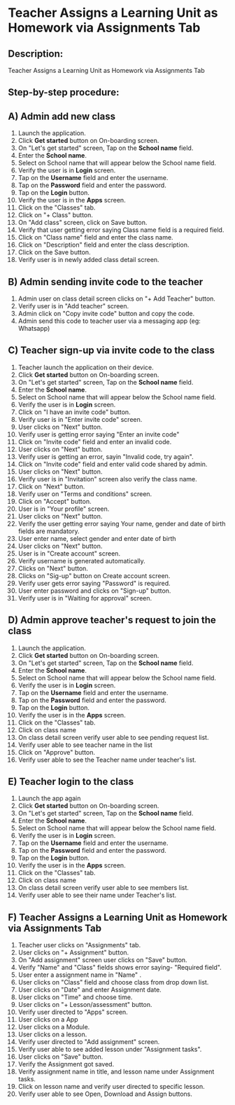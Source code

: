 # Teacher Assigns a Learning Unit as Homework via Assignments Tab

## Description:
Teacher Assigns a Learning Unit as Homework via Assignments Tab

## Step-by-step procedure:

## A) Admin add new class
1. Launch the application.
2. Click **Get started** button on On-boarding screen.
3. On "Let's get started" screen, Tap on the **School name** field.
4. Enter the **School name**.
5. Select on School name that will appear below the School name field.
6. Verify the user is in **Login** screen.
7. Tap on the **Username** field and enter the username.
8. Tap on the **Password** field and enter the password.
9. Tap on the **Login** button.
10. Verify the user is in the **Apps** screen.
11. Click on the "Classes" tab.
12. Click on "+ Class" button.
13. On "Add class" screen, click on Save button.
14. Verify that user getting error saying Class name field is a required field.
15. Click on "Class name" field and enter the class name.
16. Click on "Description" field and enter the class description.
17. Click on the Save button.
18. Verify user is in newly added class detail screen.

## B) Admin sending invite code to the teacher

1. Admin user on class detail screen clicks on "+ Add Teacher" button.
2. Verify user is in "Add teacher" screen.
3. Admin click on "Copy invite code" button and copy the code.
4. Admin send this code to teacher user via a messaging app (eg: Whatsapp)

## C) Teacher sign-up via invite code to the class

1. Teacher launch the application on their device.
2. Click **Get started** button on On-boarding screen.
3. On "Let's get started" screen, Tap on the **School name** field.
4. Enter the **School name**.
5. Select on School name that will appear below the School name field.
6. Verify the user is in **Login** screen.
7. Click on "I have an invite code" button.
8. Verify user is in "Enter invite code" screen.
9. User clicks on "Next" button.
10. Verify user is getting error saying "Enter an invite code"
11. Click on "Invite code" field and enter an invalid code.
12. User clicks on "Next" button.
13. Verify user is getting an error, sayin "Invalid code, try again".
14. Click on "Invite code" field and enter valid code shared by admin.
15. User clicks on "Next" button.
16. Verify user is in "Invitation" screen also verify the class name.
17. Click on "Next" button.
18. Verify user on "Terms and conditions" screen.
19. Click on "Accept" button.
20. User is in "Your profile" screen.
21. User clicks on "Next" button.
22. Verify the user getting error saying Your name, gender and date of birth fields are mandatory.
23. User enter name, select gender and enter date of birth
24. User clicks on "Next" button.
25. User is in "Create account" screen.
26. Verify username is generated automatically.
27. Clicks on "Next" button.
28. Clicks on "Sig-up" button on Create account screen.
29. Verify user gets error saying "Password" is required.
30. User enter password and clicks on "Sign-up" button.
31. Verify user is in "Waiting for approval" screen.


## D) Admin approve teacher's request to join the class

1. Launch the application.
2. Click **Get started** button on On-boarding screen.
3. On "Let's get started" screen, Tap on the **School name** field.
4. Enter the **School name**.
5. Select on School name that will appear below the School name field.
6. Verify the user is in **Login** screen.
7. Tap on the **Username** field and enter the username.
8. Tap on the **Password** field and enter the password.
9. Tap on the **Login** button.
10. Verify the user is in the **Apps** screen.
11. Click on the "Classes" tab.
12. Click on class name
13. On class detail screen verify user able to see pending request list.
14. Verify user able to see teacher name in the list
15. Click on "Approve" button.
16. Verify user able to see the Teacher name under teacher's list.

## E) Teacher login to the class

1. Launch the app again
2. Click **Get started** button on On-boarding screen.
3. On "Let's get started" screen, Tap on the **School name** field.
4. Enter the **School name**.
5. Select on School name that will appear below the School name field.
6. Verify the user is in **Login** screen.
7. Tap on the **Username** field and enter the username.
8. Tap on the **Password** field and enter the password.
9. Tap on the **Login** button.
10. Verify the user is in the **Apps** screen.
11. Click on the "Classes" tab.
12. Click on class name
13. On class detail screen verify user able to see members list.
14. Verify user able to see their name under Teacher's list.

## F) Teacher Assigns a Learning Unit as Homework via Assignments Tab

1. Teacher user clicks on "Assignments" tab.
2. User clicks on "+ Assignment" button.
3. On "Add assignment" screen user clicks on "Save" button.
4. Verify "Name" and "Class" fields shows error saying- "Required field".
5. User enter a assignment name in "Name" .
6. User clicks on "Class" field and choose class from drop down list.
7. User clicks on "Date" and enter Assignment date.
8. User clicks on "Time" and choose time.
9. User clicks on "+ Lesson/assessment" button.
10. Verify user directed to "Apps" screen.
11. User clicks on a App
12. User clicks on a Module.
13. User clicks on a lesson.
14. Verify user directed to "Add assignment" screen.
15. Verify user able to see added lesson under "Assignment tasks".
16. User clicks on "Save" button.
17. Verify the Assignment got saved.
18. Verify assignment name in title, and lesson name under Assignment tasks.
19. Click on lesson name and verify user directed to specific lesson.
20. Verify user able to see Open, Download and Assign buttons.